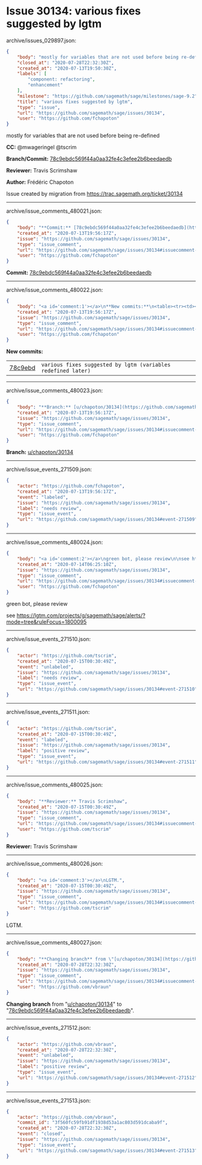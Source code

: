 # Issue 30134: various fixes suggested by lgtm

archive/issues_029897.json:
```json
{
    "body": "mostly for variables that are not used before being re-defined\n\n**CC:**  @mwageringel @tscrim\n\n**Branch/Commit:** [78c9ebdc569f44a0aa32fe4c3efee2b6beedaedb](https://github.com/sagemath/sagetrac-mirror/commit/78c9ebdc569f44a0aa32fe4c3efee2b6beedaedb)\n\n**Reviewer:** Travis Scrimshaw\n\n**Author:** Fr\u00e9d\u00e9ric Chapoton\n\nIssue created by migration from https://trac.sagemath.org/ticket/30134\n\n",
    "closed_at": "2020-07-28T22:32:30Z",
    "created_at": "2020-07-13T19:50:30Z",
    "labels": [
        "component: refactoring",
        "enhancement"
    ],
    "milestone": "https://github.com/sagemath/sage/milestones/sage-9.2",
    "title": "various fixes suggested by lgtm",
    "type": "issue",
    "url": "https://github.com/sagemath/sage/issues/30134",
    "user": "https://github.com/fchapoton"
}
```
mostly for variables that are not used before being re-defined

**CC:**  @mwageringel @tscrim

**Branch/Commit:** [78c9ebdc569f44a0aa32fe4c3efee2b6beedaedb](https://github.com/sagemath/sagetrac-mirror/commit/78c9ebdc569f44a0aa32fe4c3efee2b6beedaedb)

**Reviewer:** Travis Scrimshaw

**Author:** Frédéric Chapoton

Issue created by migration from https://trac.sagemath.org/ticket/30134





---

archive/issue_comments_480021.json:
```json
{
    "body": "**Commit:** [78c9ebdc569f44a0aa32fe4c3efee2b6beedaedb](https://github.com/sagemath/sagetrac-mirror/commit/78c9ebdc569f44a0aa32fe4c3efee2b6beedaedb)",
    "created_at": "2020-07-13T19:56:17Z",
    "issue": "https://github.com/sagemath/sage/issues/30134",
    "type": "issue_comment",
    "url": "https://github.com/sagemath/sage/issues/30134#issuecomment-480021",
    "user": "https://github.com/fchapoton"
}
```

**Commit:** [78c9ebdc569f44a0aa32fe4c3efee2b6beedaedb](https://github.com/sagemath/sagetrac-mirror/commit/78c9ebdc569f44a0aa32fe4c3efee2b6beedaedb)



---

archive/issue_comments_480022.json:
```json
{
    "body": "<a id='comment:1'></a>\n**New commits:**\n<table><tr><td><a href=\"https://github.com/sagemath/sagetrac-mirror/commit/78c9ebdc569f44a0aa32fe4c3efee2b6beedaedb\">78c9ebd</a></td><td><code>various fixes suggested by lgtm (variables redefined later)</code></td></tr></table>\n",
    "created_at": "2020-07-13T19:56:17Z",
    "issue": "https://github.com/sagemath/sage/issues/30134",
    "type": "issue_comment",
    "url": "https://github.com/sagemath/sage/issues/30134#issuecomment-480022",
    "user": "https://github.com/fchapoton"
}
```

<a id='comment:1'></a>
**New commits:**
<table><tr><td><a href="https://github.com/sagemath/sagetrac-mirror/commit/78c9ebdc569f44a0aa32fe4c3efee2b6beedaedb">78c9ebd</a></td><td><code>various fixes suggested by lgtm (variables redefined later)</code></td></tr></table>




---

archive/issue_comments_480023.json:
```json
{
    "body": "**Branch:** [u/chapoton/30134](https://github.com/sagemath/sagetrac-mirror/tree/u/chapoton/30134)",
    "created_at": "2020-07-13T19:56:17Z",
    "issue": "https://github.com/sagemath/sage/issues/30134",
    "type": "issue_comment",
    "url": "https://github.com/sagemath/sage/issues/30134#issuecomment-480023",
    "user": "https://github.com/fchapoton"
}
```

**Branch:** [u/chapoton/30134](https://github.com/sagemath/sagetrac-mirror/tree/u/chapoton/30134)



---

archive/issue_events_271509.json:
```json
{
    "actor": "https://github.com/fchapoton",
    "created_at": "2020-07-13T19:56:17Z",
    "event": "labeled",
    "issue": "https://github.com/sagemath/sage/issues/30134",
    "label": "needs review",
    "type": "issue_event",
    "url": "https://github.com/sagemath/sage/issues/30134#event-271509"
}
```



---

archive/issue_comments_480024.json:
```json
{
    "body": "<a id='comment:2'></a>\ngreen bot, please review\n\nsee https://lgtm.com/projects/g/sagemath/sage/alerts/?mode=tree&ruleFocus=1800095",
    "created_at": "2020-07-14T06:25:10Z",
    "issue": "https://github.com/sagemath/sage/issues/30134",
    "type": "issue_comment",
    "url": "https://github.com/sagemath/sage/issues/30134#issuecomment-480024",
    "user": "https://github.com/fchapoton"
}
```

<a id='comment:2'></a>
green bot, please review

see https://lgtm.com/projects/g/sagemath/sage/alerts/?mode=tree&ruleFocus=1800095



---

archive/issue_events_271510.json:
```json
{
    "actor": "https://github.com/tscrim",
    "created_at": "2020-07-15T00:30:49Z",
    "event": "unlabeled",
    "issue": "https://github.com/sagemath/sage/issues/30134",
    "label": "needs review",
    "type": "issue_event",
    "url": "https://github.com/sagemath/sage/issues/30134#event-271510"
}
```



---

archive/issue_events_271511.json:
```json
{
    "actor": "https://github.com/tscrim",
    "created_at": "2020-07-15T00:30:49Z",
    "event": "labeled",
    "issue": "https://github.com/sagemath/sage/issues/30134",
    "label": "positive review",
    "type": "issue_event",
    "url": "https://github.com/sagemath/sage/issues/30134#event-271511"
}
```



---

archive/issue_comments_480025.json:
```json
{
    "body": "**Reviewer:** Travis Scrimshaw",
    "created_at": "2020-07-15T00:30:49Z",
    "issue": "https://github.com/sagemath/sage/issues/30134",
    "type": "issue_comment",
    "url": "https://github.com/sagemath/sage/issues/30134#issuecomment-480025",
    "user": "https://github.com/tscrim"
}
```

**Reviewer:** Travis Scrimshaw



---

archive/issue_comments_480026.json:
```json
{
    "body": "<a id='comment:3'></a>\nLGTM.",
    "created_at": "2020-07-15T00:30:49Z",
    "issue": "https://github.com/sagemath/sage/issues/30134",
    "type": "issue_comment",
    "url": "https://github.com/sagemath/sage/issues/30134#issuecomment-480026",
    "user": "https://github.com/tscrim"
}
```

<a id='comment:3'></a>
LGTM.



---

archive/issue_comments_480027.json:
```json
{
    "body": "**Changing branch** from \"[u/chapoton/30134](https://github.com/sagemath/sagetrac-mirror/tree/u/chapoton/30134)\" to \"[78c9ebdc569f44a0aa32fe4c3efee2b6beedaedb](https://github.com/sagemath/sagetrac-mirror/commit/78c9ebdc569f44a0aa32fe4c3efee2b6beedaedb)\".",
    "created_at": "2020-07-28T22:32:30Z",
    "issue": "https://github.com/sagemath/sage/issues/30134",
    "type": "issue_comment",
    "url": "https://github.com/sagemath/sage/issues/30134#issuecomment-480027",
    "user": "https://github.com/vbraun"
}
```

**Changing branch** from "[u/chapoton/30134](https://github.com/sagemath/sagetrac-mirror/tree/u/chapoton/30134)" to "[78c9ebdc569f44a0aa32fe4c3efee2b6beedaedb](https://github.com/sagemath/sagetrac-mirror/commit/78c9ebdc569f44a0aa32fe4c3efee2b6beedaedb)".



---

archive/issue_events_271512.json:
```json
{
    "actor": "https://github.com/vbraun",
    "created_at": "2020-07-28T22:32:30Z",
    "event": "unlabeled",
    "issue": "https://github.com/sagemath/sage/issues/30134",
    "label": "positive review",
    "type": "issue_event",
    "url": "https://github.com/sagemath/sage/issues/30134#event-271512"
}
```



---

archive/issue_events_271513.json:
```json
{
    "actor": "https://github.com/vbraun",
    "commit_id": "3f560fc59fb91df1938d53a1ac803d591dcaba9f",
    "created_at": "2020-07-28T22:32:30Z",
    "event": "closed",
    "issue": "https://github.com/sagemath/sage/issues/30134",
    "type": "issue_event",
    "url": "https://github.com/sagemath/sage/issues/30134#event-271513"
}
```
